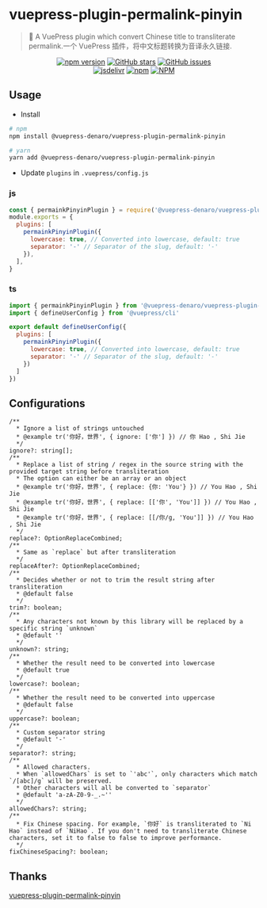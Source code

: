 # vuepress-plugin-permalink-pinyin

> :tada: A VuePress plugin which convert Chinese title to transliterate permalink.一个 VuePress 插件，将中文标题转换为音译永久链接.

<p align="center">
  <a href="https://www.npmjs.com/package/@vuepress-denaro/vuepress-plugin-permalink-pinyin" target="_blank"><img alt="npm version" src="https://img.shields.io/npm/v/@vuepress-denaro/vuepress-plugin-permalink-pinyin"></a>
  <a href="https://github.com/denaro-org/vuepress-theme-denaro/stargazers" target="_blank"><img alt="GitHub stars" src="https://img.shields.io/github/stars/denaro-org/v-charts2"></a>
  <a href="https://github.com/denaro-org/vuepress-theme-denaro/issues" target="_blank"><img alt="GitHub issues" src="https://img.shields.io/github/issues/denaro-org/v-charts2"></a>
  <br />
  <a href="https://www.jsdelivr.com/package/npm/@vuepress-denaro/vuepress-plugin-permalink-pinyin" target="_blank"><img alt="jsdelivr" src="https://data.jsdelivr.com/v1/package/npm/@vuepress-denaro/vuepress-plugin-permalink-pinyin/badge"></a>
  <a href="https://www.npmjs.com/package/@vuepress-denaro/vuepress-plugin-permalink-pinyin" target="_blank"><img alt="npm" src="https://img.shields.io/node/v/@vuepress-denaro/vuepress-plugin-permalink-pinyin"></a>
  <a href="https://github.com/denaro-org/vuepress-theme-denaro/blob/main/LICENSE" target="_blank"><img alt="NPM" src="https://img.shields.io/npm/l/@vuepress-denaro/vuepress-plugin-permalink-pinyin"></a>
</p>

## Usage

- Install

```bash
# npm
npm install @vuepress-denaro/vuepress-plugin-permalink-pinyin

# yarn
yarn add @vuepress-denaro/vuepress-plugin-permalink-pinyin
```

- Update `plugins` in `.vuepress/config.js`

### js

```javascript
const { permainkPinyinPlugin } = require('@vuepress-denaro/vuepress-plugin-permalink-pinyin')
module.exports = {
  plugins: [
    permainkPinyinPlugin({
      lowercase: true, // Converted into lowercase, default: true
      separator: '-' // Separator of the slug, default: '-'
    }),
  ],
}
```

### ts

```javascript
import { permainkPinyinPlugin } from '@vuepress-denaro/vuepress-plugin-permalink-pinyin'
import { defineUserConfig } from '@vuepress/cli'

export default defineUserConfig({
  plugins: [
    permainkPinyinPlugin({
      lowercase: true, // Converted into lowercase, default: true
      separator: '-' // Separator of the slug, default: '-'
    })
  ]
})
```

## Configurations

``` text
/**
  * Ignore a list of strings untouched
  * @example tr('你好，世界', { ignore: ['你'] }) // 你 Hao , Shi Jie
  */
ignore?: string[];
/**
  * Replace a list of string / regex in the source string with the provided target string before transliteration
  * The option can either be an array or an object
  * @example tr('你好，世界', { replace: {你: 'You'} }) // You Hao , Shi Jie
  * @example tr('你好，世界', { replace: [['你', 'You']] }) // You Hao , Shi Jie
  * @example tr('你好，世界', { replace: [[/你/g, 'You']] }) // You Hao , Shi Jie
  */
replace?: OptionReplaceCombined;
/**
  * Same as `replace` but after transliteration
  */
replaceAfter?: OptionReplaceCombined;
/**
  * Decides whether or not to trim the result string after transliteration
  * @default false
  */
trim?: boolean;
/**
  * Any characters not known by this library will be replaced by a specific string `unknown`
  * @default ''
  */
unknown?: string;
/**
  * Whether the result need to be converted into lowercase
  * @default true
  */
lowercase?: boolean;
/**
  * Whether the result need to be converted into uppercase
  * @default false
  */
uppercase?: boolean;
/**
  * Custom separator string
  * @default '-'
  */
separator?: string;
/**
  * Allowed characters.
  * When `allowedChars` is set to `'abc'`, only characters which match `/[abc]/g` will be preserved.
  * Other characters will all be converted to `separator`
  * @default 'a-zA-Z0-9-_.~''
  */
allowedChars?: string;
/**
  * Fix Chinese spacing. For example, `你好` is transliterated to `Ni Hao` instead of `NiHao`. If you don't need to transliterate Chinese characters, set it to false to false to improve performance.
  */
fixChineseSpacing?: boolean;
```

## Thanks

[vuepress-plugin-permalink-pinyin](https://github.com/viko16/vuepress-plugin-permalink-pinyin)
